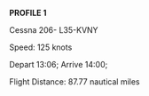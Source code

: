 **PROFILE 1**

Cessna 206- L35-KVNY 

Speed: 125 knots

Depart 13:06; Arrive 14:00; 

Flight Distance: 87.77 nautical miles
